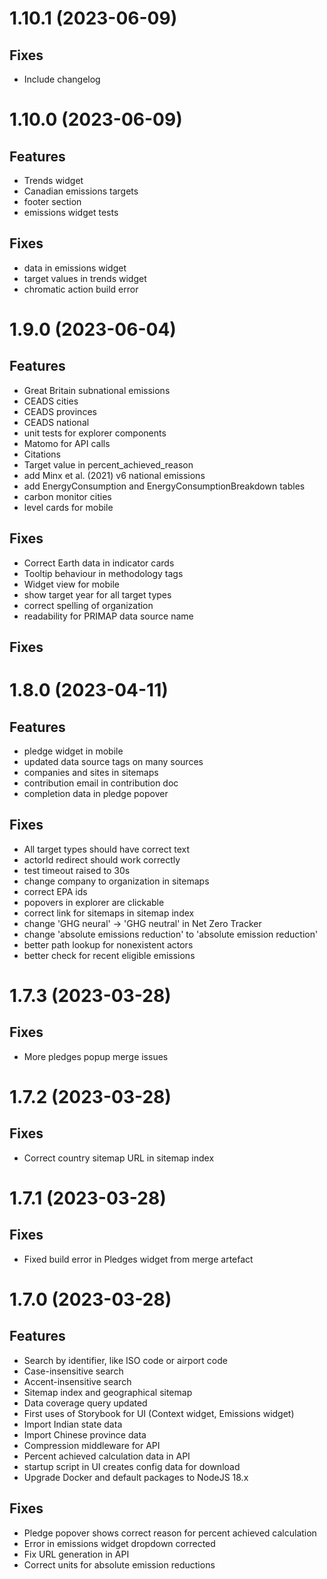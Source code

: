 # 1.10.1 (2023-06-09)
## Fixes
- Include changelog

# 1.10.0 (2023-06-09)
## Features
- Trends widget
- Canadian emissions targets
- footer section
- emissions widget tests
## Fixes
- data in emissions widget
- target values in trends widget
- chromatic action build error

# 1.9.0 (2023-06-04)
## Features
- Great Britain subnational emissions
- CEADS cities
- CEADS provinces
- CEADS national
- unit tests for explorer components
- Matomo for API calls
- Citations
- Target value in percent_achieved_reason
- add Minx et al. (2021) v6 national emissions
- add EnergyConsumption and EnergyConsumptionBreakdown tables
- carbon monitor cities
- level cards for mobile
## Fixes
- Correct Earth data in indicator cards
- Tooltip behaviour in methodology tags
- Widget view for mobile
- show target year for all target types
- correct spelling of organization
- readability for PRIMAP data source name

## Fixes

# 1.8.0 (2023-04-11)
## Features
- pledge widget in mobile
- updated data source tags on many sources
- companies and sites in sitemaps
- contribution email in contribution doc
- completion data in pledge popover
## Fixes
- All target types should have correct text
- actorId redirect should work correctly
- test timeout raised to 30s
- change company to organization in sitemaps
- correct EPA ids
- popovers in explorer are clickable
- correct link for sitemaps in sitemap index
- change 'GHG neural' -> 'GHG neutral' in Net Zero Tracker
- change 'absolute emissions reduction' to 'absolute emission reduction'
- better path lookup for nonexistent actors
- better check for recent eligible emissions

# 1.7.3 (2023-03-28)
## Fixes
- More pledges popup merge issues

# 1.7.2 (2023-03-28)
## Fixes
- Correct country sitemap URL in sitemap index

# 1.7.1 (2023-03-28)
## Fixes
- Fixed build error in Pledges widget from merge artefact

# 1.7.0 (2023-03-28)
## Features
- Search by identifier, like ISO code or airport code
- Case-insensitive search
- Accent-insensitive search
- Sitemap index and geographical sitemap
- Data coverage query updated
- First uses of Storybook for UI (Context widget, Emissions widget)
- Import Indian state data
- Import Chinese province data
- Compression middleware for API
- Percent achieved calculation data in API
- startup script in UI creates config data for download
- Upgrade Docker and default packages to NodeJS 18.x
## Fixes
- Pledge popover shows correct reason for percent achieved calculation
- Error in emissions widget dropdown corrected
- Fix URL generation in API
- Correct units for absolute emission reductions
